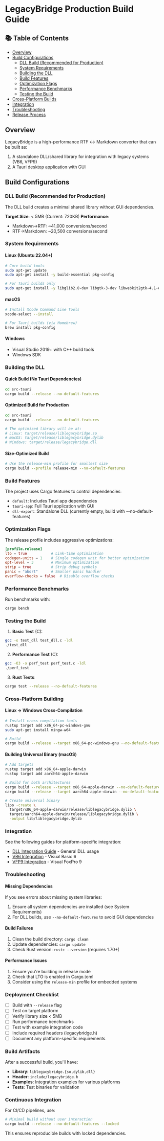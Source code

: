 # LegacyBridge Production Build Guide

## 📚 Table of Contents

- [Overview](#overview)
- [Build Configurations](#build-configurations)
  - [DLL Build (Recommended for Production)](#dll-build-recommended-for-production)
  - [System Requirements](#system-requirements)
  - [Building the DLL](#building-the-dll)
  - [Build Features](#build-features)
  - [Optimization Flags](#optimization-flags)
  - [Performance Benchmarks](#performance-benchmarks)
  - [Testing the Build](#testing-the-build)
- [Cross-Platform Builds](#cross-platform-builds)
- [Integration](#integration)
- [Troubleshooting](#troubleshooting)
- [Release Process](#release-process)

## Overview

LegacyBridge is a high-performance RTF ↔ Markdown converter that can be built as:
1. A standalone DLL/shared library for integration with legacy systems (VB6, VFP9)
2. A Tauri desktop application with GUI

## Build Configurations

### DLL Build (Recommended for Production)

The DLL build creates a minimal shared library without GUI dependencies.

**Target Size**: < 5MB (Current: 720KB)
**Performance**: 
- Markdown→RTF: ~41,000 conversions/second
- RTF→Markdown: ~20,500 conversions/second

### System Requirements

#### Linux (Ubuntu 22.04+)
```bash
# Core build tools
sudo apt-get update
sudo apt-get install -y build-essential pkg-config

# For Tauri builds only
sudo apt-get install -y libglib2.0-dev libgtk-3-dev libwebkit2gtk-4.1-dev librsvg2-dev
```

#### macOS
```bash
# Install Xcode Command Line Tools
xcode-select --install

# For Tauri builds (via Homebrew)
brew install pkg-config
```

#### Windows
- Visual Studio 2019+ with C++ build tools
- Windows SDK

### Building the DLL

#### Quick Build (No Tauri Dependencies)
```bash
cd src-tauri
cargo build --release --no-default-features
```

#### Optimized Build for Production
```bash
cd src-tauri
cargo build --release --no-default-features

# The optimized library will be at:
# Linux: target/release/liblegacybridge.so
# macOS: target/release/liblegacybridge.dylib  
# Windows: target/release/legacybridge.dll
```

#### Size-Optimized Build
```bash
# Use the release-min profile for smallest size
cargo build --profile release-min --no-default-features
```

### Build Features

The project uses Cargo features to control dependencies:

- `default`: Includes Tauri app dependencies
- `tauri-app`: Full Tauri application with GUI
- `dll-export`: Standalone DLL (currently empty, build with --no-default-features)

### Optimization Flags

The release profile includes aggressive optimizations:

```toml
[profile.release]
lto = true           # Link-time optimization
codegen-units = 1    # Single codegen unit for better optimization
opt-level = 3        # Maximum optimization
strip = true         # Strip debug symbols
panic = "abort"      # Smaller panic handler
overflow-checks = false  # Disable overflow checks
```

### Performance Benchmarks

Run benchmarks with:
```bash
cargo bench
```

### Testing the Build

1. **Basic Test** (C):
```bash
gcc -o test_dll test_dll.c -ldl
./test_dll
```

2. **Performance Test** (C):
```bash
gcc -O3 -o perf_test perf_test.c -ldl
./perf_test
```

3. **Rust Tests**:
```bash
cargo test --release --no-default-features
```

### Cross-Platform Building

#### Linux → Windows Cross-Compilation
```bash
# Install cross-compilation tools
rustup target add x86_64-pc-windows-gnu
sudo apt-get install mingw-w64

# Build
cargo build --release --target x86_64-pc-windows-gnu --no-default-features
```

#### Building Universal Binary (macOS)
```bash
# Add targets
rustup target add x86_64-apple-darwin
rustup target add aarch64-apple-darwin

# Build for both architectures
cargo build --release --target x86_64-apple-darwin --no-default-features
cargo build --release --target aarch64-apple-darwin --no-default-features

# Create universal binary
lipo -create \
  target/x86_64-apple-darwin/release/liblegacybridge.dylib \
  target/aarch64-apple-darwin/release/liblegacybridge.dylib \
  -output lib/liblegacybridge.dylib
```

### Integration

See the following guides for platform-specific integration:
- [DLL Integration Guide](DLL_INTEGRATION_GUIDE.md) - General DLL usage
- [VB6 Integration](vb6-wrapper/README.md) - Visual Basic 6
- [VFP9 Integration](vfp9-wrapper/README.md) - Visual FoxPro 9

### Troubleshooting

#### Missing Dependencies
If you see errors about missing system libraries:
1. Ensure all system dependencies are installed (see System Requirements)
2. For DLL builds, use `--no-default-features` to avoid GUI dependencies

#### Build Failures
1. Clean the build directory: `cargo clean`
2. Update dependencies: `cargo update`
3. Check Rust version: `rustc --version` (requires 1.70+)

#### Performance Issues
1. Ensure you're building in release mode
2. Check that LTO is enabled in Cargo.toml
3. Consider using the `release-min` profile for embedded systems

### Deployment Checklist

- [ ] Build with `--release` flag
- [ ] Test on target platform
- [ ] Verify library size < 5MB
- [ ] Run performance benchmarks
- [ ] Test with example integration code
- [ ] Include required headers (legacybridge.h)
- [ ] Document any platform-specific requirements

### Build Artifacts

After a successful build, you'll have:
- **Library**: `liblegacybridge.{so,dylib,dll}`
- **Header**: `include/legacybridge.h`
- **Examples**: Integration examples for various platforms
- **Tests**: Test binaries for validation

### Continuous Integration

For CI/CD pipelines, use:
```bash
# Minimal build without user interaction
cargo build --release --no-default-features --locked
```

This ensures reproducible builds with locked dependencies.